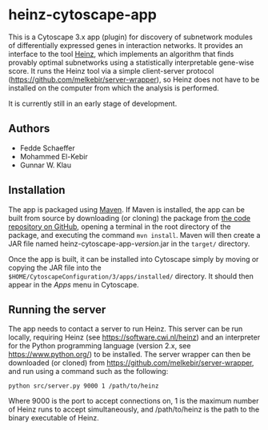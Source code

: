 heinz-cytoscape-app
===================

This is a Cytoscape 3.x app (plugin) for discovery of subnetwork modules of differentially
expressed genes in interaction networks. It provides an interface to the tool [Heinz](https://software.cwi.nl/heinz),
which implements an algorithm that finds provably optimal
subnetworks using a statistically interpretable gene-wise score. It runs the Heinz tool via a simple client-server protocol
(https://github.com/melkebir/server-wrapper), so Heinz does not have to
be installed on the computer from which the analysis is performed.

It is currently still in an early stage of development.

Authors
-------

- Fedde Schaeffer
- Mohammed El-Kebir
- Gunnar W. Klau

Installation
------------

The app is packaged using [Maven](https://maven.apache.org/). If
Maven is installed, the app can be built from source by 
downloading (or cloning) the package from [the code repository
on GitHub](https://github.com/ls-cwi/heinz-app), opening a
terminal in the root directory of the package, and executing the
command `mvn install`. Maven will then create a JAR file named
heinz-cytoscape-app-*version*.jar in the `target/` directory.

Once the app is built, it can be installed into Cytoscape simply by moving or
copying the JAR file into the `$HOME/CytoscapeConfiguration/3/apps/installed/`
directory. It should then appear in the *Apps* menu in Cytoscape.

Running the server
------------------

The app needs to contact a server to run Heinz. This server can be
run locally, requiring Heinz (see https://software.cwi.nl/heinz) and
an interpreter for the Python programming language (version 2.x, see
https://www.python.org/) to be installed.  The server wrapper can then be
downloaded (or cloned) from https://github.com/melkebir/server-wrapper,
and run using a command such as the following:

```
python src/server.py 9000 1 /path/to/heinz
```

Where 9000 is the port to accept connections on, 1 is the maximum number
of Heinz runs to accept simultaneously, and /path/to/heinz is the path
to the binary executable of Heinz.
